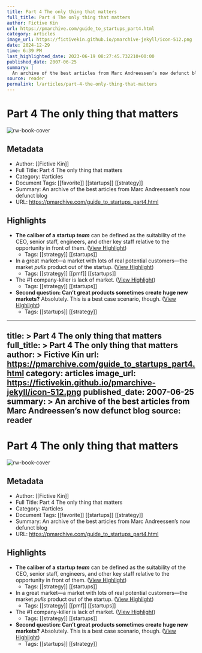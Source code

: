 ```yaml
---
title: Part 4 The only thing that matters
full_title: Part 4 The only thing that matters
author: Fictive Kin
url: https://pmarchive.com/guide_to_startups_part4.html
category: articles
image_url: https://fictivekin.github.io/pmarchive-jekyll/icon-512.png
date: 2024-12-29
time: 6:39 PM
last_highlighted_date: 2023-06-19 08:27:45.732210+00:00
published_date: 2007-06-25
summary: |
  An archive of the best articles from Marc Andreessen’s now defunct blog
source: reader
permalink: l/articles/part-4-the-only-thing-that-matters
---
```

# Part 4 The only thing that matters

![rw-book-cover](https://fictivekin.github.io/pmarchive-jekyll/icon-512.png)

## Metadata
- Author: [[Fictive Kin]]
- Full Title: Part 4 The only thing that matters
- Category: #articles
- Document Tags: [[favorite]] [[startups]] [[strategy]] 
- Summary: An archive of the best articles from Marc Andreessen’s now defunct blog
- URL: https://pmarchive.com/guide_to_startups_part4.html

## Highlights
- **The caliber of a startup *team*** can be defined as the suitability of the CEO, senior staff, engineers, and other key staff relative to the opportunity in front of them. ([View Highlight](https://read.readwise.io/read/01h39c1szzgvhscmf0gndk2hfg))
    - Tags: [[strategy]] [[startups]] 
- In a great market—a market with lots of real potential customers—the market *pulls* product out of the startup. ([View Highlight](https://read.readwise.io/read/01h39c45vpbwgzmv748g3h4k24))
    - Tags: [[strategy]] [[pmf]] [[startups]] 
- The #1 company-killer is lack of market. ([View Highlight](https://read.readwise.io/read/01h39c5grscmn9fxxdxpt6c8fk))
    - Tags: [[strategy]] [[startups]] 
- **Second question: Can’t great products sometimes create huge new markets?**
  Absolutely.
  This is a best case scenario, though. ([View Highlight](https://read.readwise.io/read/01h39c8r3r8pad7z16jmsr74gr))
    - Tags: [[startups]] [[strategy]] 


---
title: >
  Part 4 The only thing that matters
full_title: >
  Part 4 The only thing that matters
author: >
  Fictive Kin
url: https://pmarchive.com/guide_to_startups_part4.html
category: articles
image_url: https://fictivekin.github.io/pmarchive-jekyll/icon-512.png
published_date: 2007-06-25
summary: >
  An archive of the best articles from Marc Andreessen’s now defunct blog
source: reader
---
# Part 4 The only thing that matters

![rw-book-cover](https://fictivekin.github.io/pmarchive-jekyll/icon-512.png)

## Metadata
- Author: [[Fictive Kin]]
- Full Title: Part 4 The only thing that matters
- Category: #articles
- Document Tags: [[favorite]] [[startups]] [[strategy]] 
- Summary: An archive of the best articles from Marc Andreessen’s now defunct blog
- URL: https://pmarchive.com/guide_to_startups_part4.html

## Highlights
- **The caliber of a startup *team*** can be defined as the suitability of the CEO, senior staff, engineers, and other key staff relative to the opportunity in front of them. ([View Highlight](https://read.readwise.io/read/01h39c1szzgvhscmf0gndk2hfg))
    - Tags: [[strategy]] [[startups]] 
- In a great market—a market with lots of real potential customers—the market *pulls* product out of the startup. ([View Highlight](https://read.readwise.io/read/01h39c45vpbwgzmv748g3h4k24))
    - Tags: [[strategy]] [[pmf]] [[startups]] 
- The #1 company-killer is lack of market. ([View Highlight](https://read.readwise.io/read/01h39c5grscmn9fxxdxpt6c8fk))
    - Tags: [[strategy]] [[startups]] 
- **Second question: Can’t great products sometimes create huge new markets?**
  Absolutely.
  This is a best case scenario, though. ([View Highlight](https://read.readwise.io/read/01h39c8r3r8pad7z16jmsr74gr))
    - Tags: [[startups]] [[strategy]] 


